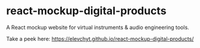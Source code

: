 # react-mockup-digital-products
A React mockup website for virtual instruments &amp; audio engineering tools.

Take a peek here: https://elevchyt.github.io/react-mockup-digital-products/
